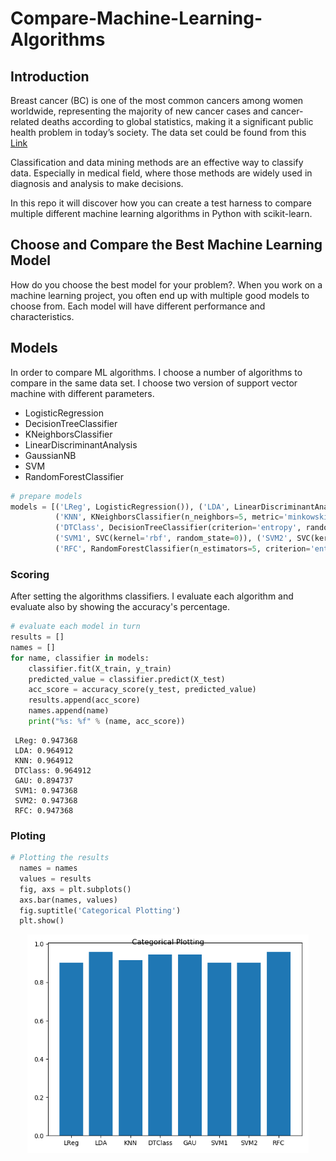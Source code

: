 # Compare-Machine-Learning-Algorithms

## Introduction

Breast cancer (BC) is one of the most common cancers among women worldwide, representing the majority of new cancer cases and cancer-related deaths according to global statistics, making it a significant public health problem in today’s society. The data set could be found from this [Link](https://archive.ics.uci.edu/ml/datasets/Breast+Cancer+Wisconsin+(Diagnostic))

Classification and data mining methods are an effective way to classify data. Especially in medical field, where those methods are widely used in diagnosis and analysis to make decisions.

In this repo it will discover how you can create a test harness to compare multiple different machine learning algorithms in Python with scikit-learn.

## Choose and Compare the Best Machine Learning Model

How do you choose the best model for your problem?. When you work on a machine learning project, you often end up with multiple good models to choose from. Each model will have different performance and characteristics.

## Models

In order to compare ML algorithms. I choose a number of algorithms to compare in the same data set. I choose two version of support vector machine with different parameters. 

* LogisticRegression
* DecisionTreeClassifier
* KNeighborsClassifier
* LinearDiscriminantAnalysis
* GaussianNB
* SVM
* RandomForestClassifier

```python
# prepare models
models = [('LReg', LogisticRegression()), ('LDA', LinearDiscriminantAnalysis()),
          ('KNN', KNeighborsClassifier(n_neighbors=5, metric='minkowski', p=2)),
          ('DTClass', DecisionTreeClassifier(criterion='entropy', random_state=0)), ('GAU', GaussianNB()),
          ('SVM1', SVC(kernel='rbf', random_state=0)), ('SVM2', SVC(kernel='linear', random_state=0)),
          ('RFC', RandomForestClassifier(n_estimators=5, criterion='entropy', random_state=0))]
```


### Scoring

After setting the algorithms classifiers. I evaluate each algorithm and evaluate also by showing the accuracy's percentage.  


```python
# evaluate each model in turn
results = []
names = []
for name, classifier in models:
    classifier.fit(X_train, y_train)
    predicted_value = classifier.predict(X_test)
    acc_score = accuracy_score(y_test, predicted_value)
    results.append(acc_score)
    names.append(name)
    print("%s: %f" % (name, acc_score))

```

```code
 LReg: 0.947368
 LDA: 0.964912
 KNN: 0.964912
 DTClass: 0.964912
 GAU: 0.894737
 SVM1: 0.947368
 SVM2: 0.947368
 RFC: 0.947368        
```

### Ploting

```python
# Plotting the results
  names = names
  values = results
  fig, axs = plt.subplots()
  axs.bar(names, values)
  fig.suptitle('Categorical Plotting')
  plt.show()
```

<p align="center"> 
<img src="https://github.com/BardisRenos/Compare-Machine-Learning-Algorithms/blob/master/myplot.png" width="450" height="350" style=centerme>
</p>
